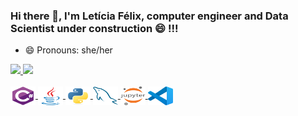 ### Hi there 👋, I'm Letícia Félix, computer engineer and Data Scientist under construction 😄 !!!

- 😄 Pronouns: she/her

<div>
  <a href="https://github.com/LetTech1">
  <img height="170em" src="https://github-readme-stats.vercel.app/api?username=LetTech1&show_icons=true&theme=dracula&include_all_commits=true&count_private=true"/>
  <img height="170em" src="https://github-readme-stats.vercel.app/api/top-langs/?username=LetTech1&layout=compact&langs_count=7&theme=dracula"/>
</div>
  
<div style="display: inline_block"><br>
  <img align="center" alt="Le-Csharp" height="30" width="40" src="https://raw.githubusercontent.com/devicons/devicon/master/icons/csharp/csharp-original.svg">
  <img align="center" alt="Le-Java" height="30" width="40" src="https://github.com/devicons/devicon/blob/master/icons/java/java-original.svg">
  <img align="center" alt="Le-Python" height="30" width="40" src="https://github.com/devicons/devicon/blob/master/icons/python/python-original.svg">
  <img align="center" alt="Le-MySQL" height="30" width="40" src="https://github.com/devicons/devicon/blob/master/icons/mysql/mysql-original.svg">
  <img align="center" alt="Le-Jupyter" height="30" width="40" src="https://github.com/devicons/devicon/blob/master/icons/jupyter/jupyter-original-wordmark.svg">
  <img align="center" alt="Le-VSCode" height="30" width="40" src="https://github.com/devicons/devicon/blob/master/icons/vscode/vscode-original.svg">
</div>
 


               

